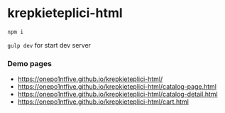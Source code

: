 # krepkieteplici-html

`npm i`

`gulp dev` for start dev server

### Demo pages

* https://onepo1ntfive.github.io/krepkieteplici-html/
* https://onepo1ntfive.github.io/krepkieteplici-html/catalog-page.html
* https://onepo1ntfive.github.io/krepkieteplici-html/catalog-detail.html
* https://onepo1ntfive.github.io/krepkieteplici-html/cart.html
